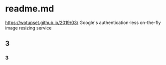# readme.md
https://wotupset.github.io/2019/03/
Google's authentication-less on-the-fly image resizing service
## 3 
### 3


